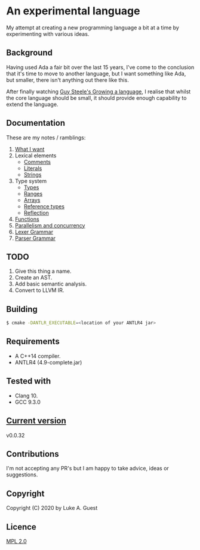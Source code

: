 # An experimental language

My attempt at creating a new programming language a bit at a time by experimenting with various ideas.

## Background

Having used Ada a fair bit over the last 15 years, I've come to the conclusion that it's time to move to another language, but I want something like Ada, but smaller, there isn't anything out there like this.

After finally watching [Guy Steele's Growing a language](https://youtu.be/_ahvzDzKdB0), I realise that whilst the core language should be small, it should provide enough capability to extend the language.

## Documentation

These are my notes / ramblings:

1. [What I want](./docs/notes/what-i-want.md)
2. Lexical elements
   * [Comments](./docs/notes/lexical-elements/comments.md)
   * [Literals](./docs/notes/lexical-elements/literals.md)
   * [Strings](./docs/notes/lexical-elements/textual-data.md)
3. Type system
   * [Types](./docs/notes/type-system/types.md)
   * [Ranges](./docs/notes/type-system/ranges.md)
   * [Arrays](./docs/notes/type-system/arrays.md)
   * [Reference types](./docs/notes/type-system/reference-types.md)
   * [Reflection](./docs/notes/type-system/reflection.md)
4. [Functions](./docs/notes/functions.md)
5. [Parallelism and concurrency](/docs/notes/parallelism-concurrency.md)
6. [Lexer Grammar](./src/ExperimentalLexer.g4)
7. [Parser Grammar](./src/ExperimentalParser.g4)

## TODO

1. Give this thing a name.
2. Create an AST.
3. Add basic semantic analysis.
4. Convert to LLVM IR.

## Building

```bash
$ cmake -DANTLR_EXECUTABLE=<location of your ANTLR4 jar>
```

## Requirements

* A C++14 compiler.
* ANTLR4 (4.9-complete.jar)

## Tested with

* Clang 10.
* GCC 9.3.0

## [Current version](http://www.semver.org)

v0.0.32

## Contributions

I'm not accepting any PR's but I am happy to take advice, ideas or suggestions.

## Copyright

Copyright (C) 2020 by Luke A. Guest

## Licence

[MPL 2.0](./LICENCE.txt)
